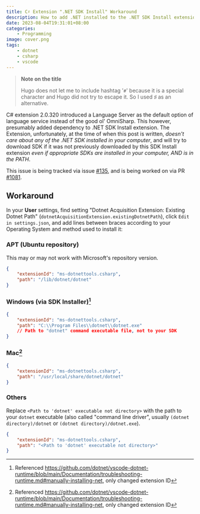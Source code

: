 ```yaml
---
title: C♯ Extension ".NET SDK Install" Workaround
description: How to add .NET installed to the .NET SDK Install extension
date: 2023-08-04T19:31:01+08:00
categories:
    - Programming
image: cover.png
tags:
    - dotnet
    - csharp
    - vscode
---
```


> **Note on the title**
>
> Hugo does not let me to include hashtag '`#`' because it is a special character and Hugo did not try to
> escape it. So I used ♯ as an alternative.
>

C# extension 2.0.320 introduced a Language Server as the default option of language service instead of the good ol' OmniSharp. This however, presumably added dependency to .NET SDK Install extension. The Extension, unfortunately, at the time of when this post is written, _doesn't care about any of the .NET SDK installed in your computer_, and will try to download SDK if it was not previously downloaded by this SDK Install extension _even if appropriate SDKs are installed in your computer, AND is in the PATH_.

This issue is being tracked via issue [#135](https://github.com/dotnet/vscode-dotnet-runtime/issues/135), and is being worked on via PR [#1081](https://github.com/dotnet/vscode-dotnet-runtime/pull/1081).

## Workaround

In your **User** settings, find setting "Dotnet Acquisition Extension: Existing Dotnet Path" (`dotnetAcquisitionExtension.existingDotnetPath`), click `Edit in settings.json`, and add lines between braces according to your Operating System and method used to install it:

### APT (Ubuntu repository)

This may or may not work with Microsoft's repository version.

```json
{
    "extensionId": "ms-dotnettools.csharp",
    "path": "/lib/dotnet/dotnet"
}
```

### Windows (via SDK Installer)[^1]

```json
{
    "extensionId": "ms-dotnettools.csharp", 
    "path": "C:\\Program Files\\dotnet\\dotnet.exe"
    // Path to "dotnet" command executable file, not to your SDK
}
```

### Mac[^1]

```json
{
    "extensionId": "ms-dotnettools.csharp",
    "path": "/usr/local/share/dotnet/dotnet"
}
```

### Others

Replace `<Path to 'dotnet' executable not directory>` with the path to your `dotnet` executable (also called "command line driver", usually `(dotnet directory)/dotnet` or `(dotnet directory)/dotnet.exe`).

```json
{
    "extensionId": "ms-dotnettools.csharp",
    "path": "<Path to 'dotnet' executable not directory>"
}
```

[^1]: Referenced <https://github.com/dotnet/vscode-dotnet-runtime/blob/main/Documentation/troubleshooting-runtime.md#manually-installing-net>, only changed extension ID
